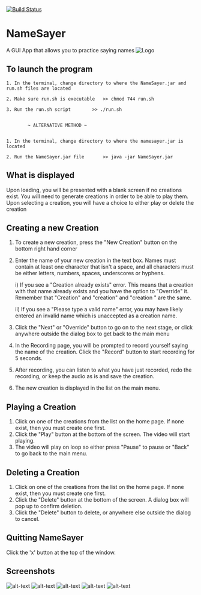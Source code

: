 [![Build Status](https://semaphoreci.com/api/v1/projects/9f52727e-d998-4329-88a5-4200f76cb1d4/2221286/badge.svg)](https://semaphoreci.com/preetpatel-20/namesayerpro)
# NameSayer
A GUI App that allows you to practice saying names
![Logo](https://i.imgur.com/xO7wYvc.gif)

## To launch the program
	1. In the terminal, change directory to where the NameSayer.jar and run.sh files are located
	
	2. Make sure run.sh is executable	>> chmod 744 run.sh

	3. Run the run.sh script 		>> ./run.sh


			~ ALTERNATIVE METHOD ~


	1. In the terminal, change directory to where the namesayer.jar is located

	2. Run the NameSayer.jar file 		>> java -jar NameSayer.jar
  
## What is displayed
  Upon loading, you will be presented with a blank screen if no creations exist. 
	You will need to generate creations in order to be able to play them. 
	Upon selecting a creation, you will have a choice to either play or delete the creation

## Creating a new Creation
1. To create a new creation, press the "New Creation" button on the bottom right hand corner
	
2. Enter the name of your new creation in the text box. Names must contain at least one character that isn't a space, and all characters must be either letters, numbers, spaces, underscores or hyphens.
		
	i) If you see a "Creation already exists" error. This means that a creation with that name
		   already exists and you have the option to "Override" it.
		   Remember that "Creation" and "creation" and "creation  " are the same.
		
	ii) If you see a "Please type a valid name" error, you may have likely entered an invalid name
		   which is unaccepted as a creation name. 

3. Click the "Next" or "Override" button to go on to the next stage, or click anywhere outside the dialog box to get back to the main menu

4. In the Recording page, you will be prompted to record yourself saying the name of the creation. Click the "Record" button to start recording for 5 seconds.

5. After recording, you can listen to what you have just recorded, redo the recording, or keep the audio as is and save the creation.

6. The new creation is displayed in the list on the main menu.

## Playing a Creation
1. Click on one of the creations from the list on the home page. If none exist, then you must create one first.
2. Click the "Play" button at the bottom of the screen. The video will start playing.
3. The video will play on loop so either press "Pause" to pause or "Back" to go back to the main menu.

## Deleting a Creation
1. Click on one of the creations from the list on the home page. If none exist, then you must create one first.
2. Click the "Delete" button at the bottom of the screen. A dialog box will pop up to confirm deletion.
3. Click the "Delete" button to delete, or anywhere else outside the dialog to cancel.

## Quitting NameSayer
Click the 'x' button at the top of the window.

## Screenshots
![alt-text](https://i.imgur.com/3uIWwWy.png)
![alt-text](https://i.imgur.com/6KQVyJA.png)
![alt-text](https://i.imgur.com/iCfPNG1.png)
![alt-text](https://i.imgur.com/y3BmpHR.png)
![alt-text](https://i.imgur.com/MPZq1FR.png)
